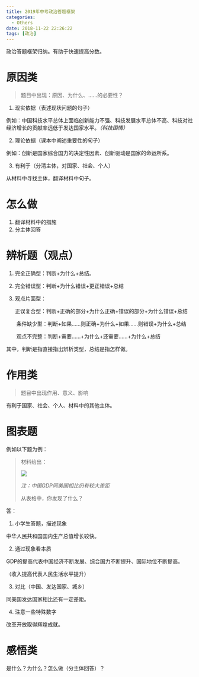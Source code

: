 ```yaml
---
title: 2019年中考政治答题框架
categories:
  - Others
date: 2018-11-22 22:26:22
tags: [政治]
---
```


政治答题框架归纳。有助于快速提高分数。

<!--more-->

# 原因类

> 题目中出现：原因、为什么、……的必要性？

1. 现实依据（表述现状问题的句子）

例如：中国科技水平总体上面临创新能力不强、科技发展水平总体不高、科技对社经济增长的贡献率远低于发达国家水平。*（科技国情）*

2. 理论依据（课本中阐述重要性的句子）

例如：创新是国家综合国力的决定性因素、创新驱动是国家的命运所系。

3. 有利于（分清主体，对国家、社会、个人）

从材料中寻找主体，翻译材料中句子。

# 怎么做

1. 翻译材料中的措施
2. 分主体回答

# 辨析题（观点）

1. 完全正确型：判断+为什么+总结。

2. 完全错误型：判断+为什么错误+更正错误+总结

3. 观点片面型：

   ​	正误复合型：判断+正确的部分+为什么正确+错误的部分+为什么错误+总结

   ​	条件缺少型：判断+如果……则正确+为什么+如果……则错误+为什么+总结

   ​	观点不完整：判断+需要……+为什么+还需要……+为什么+总结

其中，判断是指直接指出辨析类型，总结是指怎样做。

# 作用类

> 题目中出现作用、意义、影响

有利于国家、社会、个人、材料中的其他主体。

# 图表题

例如以下题为例：

> 材料给出：
>
> ![](https://i.loli.net/2018/11/22/5bf6c169db931.png)
>
> *注：中国GDP同美国相比仍有较大差距*
>
> 从表格中，你发现了什么？

答：

1. 小学生答题，描述现象

中华人民共和国国内生产总值增长较快。

2. 通过现象看本质

GDP的提高代表中国经济不断发展、综合国力不断提升、国际地位不断提高。

（收入提高代表人民生活水平提升）

3. 对比（中国、发达国家、城乡）

同美国发达国家相比还有一定差距。

4. 注意一些特殊数字

改革开放取得辉煌成就。



# 感悟类

是什么？为什么？怎么做（分主体回答）？
